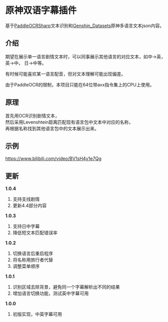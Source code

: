 # 原神双语字幕插件

基于[PaddleOCRSharp](https://github.com/raoyutian/PaddleOCRSharp)文本识别和[Genshin_Datasets](https://github.com/AI-Hobbyist/Genshin_Voice_Sorting_Scripts/tree/main/AI%20Hobbyist%20Version/Indexs)原神多语言文本json内容。

## 介绍

期望在展示单一语言剧情文本时，可以同事展示其他语言的对应文本，如中->英， 英->中， 日->中等。

有时候可能喜欢某一语言配音，但对文本理解可能出现偏差。

由于PaddleOCR的限制，本项目只能在64位带avx指令集上的CPU上使用。

## 原理

首先用OCR识别剧情文本，  
然后采用Levenshtein距离匹配现有语言包中文本中对应的名称，  
再根据名称找到其他语言包中的文本展示出来。


## 示例

https://www.bilibili.com/video/BV1sH4y1e7Qg

## 更新

**1.0.4**  
1. 支持支线剧情
2. 更新4.4部分内容

**1.0.3**  
1. 支持日中字幕
2. 降低短文本匹配错误率

**1.0.2**  
1. 切换语言后重启程序
2. 将名称用旅行者代替
3. 调整菜单顺序

**1.0.1**  
1. 识别区域去除背景，避免同一个字幕解析出不同的结果
2. 增加语言切换功能，测试英中字幕可用

**1.0.0**  
1. 初版实现，中英字幕可用

